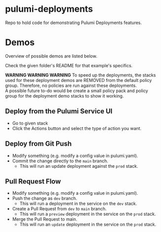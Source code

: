 # pulumi-deployments
Repo to hold code for demonstrating Pulumi Deployments features.

# Demos
Overview of possible demos are listed below.

Check the given folder's README for that example's specifics.

**WARNING WARNING WARNING**
To speed up the deployments, the stacks used for these deployment demos are REMOVED from the default policy group. 
Therefore, no policies are run against these deployments.  
A possible future to-do would be create a small policy pack and policy group for the deployment demo stacks to show it working.


## Deploy from the Pulumi Service UI
* Go to given stack 
* Click the Actions button and select the type of action you want.

## Deploy from Git Push
* Modify something (e.g. modify a config value in pulumi.yaml).
* Commit the change directly to the `main` branch.
  * This will run an update deployment against the `prod` stack.

## Pull Request Flow
* Modify something (e.g. modify a config value in pulumi.yaml).
* Push the change as `dev` branch.
  * This will run a deployment in the service on the `dev` stack.
* Create a Pull Request from `dev` to `main` branch.
  * This will run a `preview` deployment in the service on the `prod` stack.
* Merge the Pull Request to main.
  * This will run an `update` deployment in the service on the `prod` stack.
